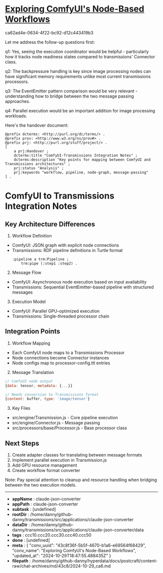 # [Exploring ComfyUI's Node-Based Workflows](https://claude.ai/chat/43c8f36f-5b5f-4670-b1a6-e69564f68429)

ca62ad4e-0634-4f22-bc92-d12c443419b3

 Let me address the follow-up questions first:

q1: Yes, seeing the execution coordinator would be helpful - particularly how it tracks node readiness states compared to transmissions' Connector class.

q2: The backpressure handling is key since image processing nodes can have significant memory requirements unlike most current transmissions processors.

q3: The EventEmitter pattern comparison would be very relevant - understanding how to bridge between the two message passing approaches.

q4: Parallel execution would be an important addition for image processing workloads.

Here's the handover document:

```turtle
@prefix dcterms: <http://purl.org/dc/terms/> .
@prefix prov: <http://www.w3.org/ns/prov#> .
@prefix prj: <http://purl.org/stuff/project/> .
[
    a prj:Handover ;
    dcterms:title "ComfyUI-Transmissions Integration Notes" ;
    dcterms:description "Key points for mapping between ComfyUI and Transmissions architectures" ;
    prj:status "Analysis" ;
    prj:keywords "workflow, pipeline, node-graph, message-passing" 
] .
```

# ComfyUI to Transmissions Integration Notes

## Key Architecture Differences

1. Workflow Definition
- ComfyUI: JSON graph with explicit node connections
- Transmissions: RDF pipeline definitions in Turtle format
  ```turtle
  :pipeline a trm:Pipeline ;
      trm:pipe (:step1 :step2) .
  ```

2. Message Flow
- ComfyUI: Asynchronous node execution based on input availability 
- Transmissions: Sequential EventEmitter-based pipeline with structured messages

3. Execution Model  
- ComfyUI: Parallel GPU-optimized execution
- Transmissions: Single-threaded processor chain

## Integration Points

1. Workflow Mapping
- Each ComfyUI node maps to a Transmissions Processor
- Node connections become Connector instances 
- Node configs map to processor-config.ttl entries

2. Message Translation
```javascript
// ComfyUI node output
{data: tensor, metadata: {...}}

// Needs conversion to Transmissions format
{content: buffer, type: 'image/tensor'}
```

3. Key Files
- src/engine/Transmission.js - Core pipeline execution
- src/engine/Connector.js - Message passing
- src/processors/base/Processor.js - Base processor class

## Next Steps

1. Create adapter classes for translating between message formats
2. Implement parallel execution in Transmission.js
3. Add GPU resource management
4. Create workflow format converter

Note: Pay special attention to cleanup and resource handling when bridging between the two execution models.

---

* **appName** : claude-json-converter
* **appPath** : claude-json-converter
* **subtask** : [undefined]
* **rootDir** : /home/danny/github-danny/transmissions/src/applications/claude-json-converter
* **dataDir** : /home/danny/github-danny/transmissions/src/applications/claude-json-converter/data
* **tags** : ccc10.ccc20.ccc30.ccc40.ccc50
* **done** : [undefined]
* **meta** : {
  "conv_uuid": "43c8f36f-5b5f-4670-b1a6-e69564f68429",
  "conv_name": "Exploring ComfyUI's Node-Based Workflows",
  "updated_at": "2024-10-29T18:47:55.488435Z"
}
* **filepath** : /home/danny/github-danny/hyperdata/docs/postcraft/content-raw/chat-archives/md/43c8/2024-10-29_ca6.md